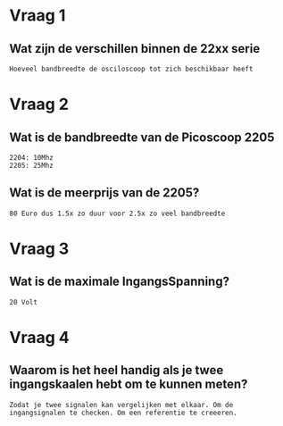 # Vraag 1
## Wat zijn de verschillen binnen de 22xx serie
```
Hoeveel bandbreedte de osciloscoop tot zich beschikbaar heeft
```

# Vraag 2
## Wat is de bandbreedte van de Picoscoop 2205
```
2204: 10Mhz
2205: 25Mhz
```
## Wat is de meerprijs van de 2205?
```
80 Euro dus 1.5x zo duur voor 2.5x zo veel bandbreedte
```

# Vraag 3
## Wat is de maximale IngangsSpanning?
```
20 Volt
```

# Vraag 4
## Waarom is het heel handig als je twee ingangskaalen hebt om te kunnen meten?
```
Zodat je twee signalen kan vergelijken met elkaar. Om de ingangsignalen te checken. Om een referentie te creeeren.
```